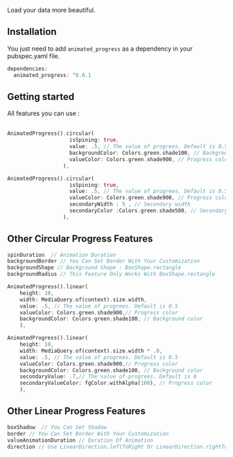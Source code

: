 
Load your data more beautiful.


## Installation

You just need to add ```animated_progress``` as a dependency in your pubspec.yaml file.

```dart
dependencies:
  animated_progress: ^0.0.1
```

## Getting started

All features you can use :<br><br>





```dart
AnimatedProgress().circular(
                    isSpining: true,
                    value: .5, // The value of progrees. Default is 0.5
                    backgroundColor: Colors.green.shade100, // Background color
                    valueColor: Colors.green.shade900, // Progress color
                  ),
```



 
```dart
AnimatedProgress().circular(
                    isSpining: true,
                    value: .5, // The value of progrees. Default is 0.5
                    valueColor: Colors.green.shade900, // Progress color
                    secondaryWidth : 5 , // Secondary width
                    secondaryColor :Colors.green.shade500, // Secondary color
                  ),
```

## Other Circular Progress Features

```dart
spinDuration  // Animation Duration
backgroundBorder // You Can Set Border With Your Customization
backgroundShape // Background Shape : BoxShape.rectangle
backgroundRadius // This Feature Only Works With BoxShape.rectangle
```



```dart
AnimatedProgress().linear(
    height: 10,
    width: MediaQuery.of(context).size.width,
    value: .5, // The value of progrees. Default is 0.5
    valueColor: Colors.green.shade900,// Progress color
    backgroundColor: Colors.green.shade100, // Background color
    ),
```




```dart
AnimatedProgress().linear(
    height: 10,
    width: MediaQuery.of(context).size.width * .8,
    value: .5, // The value of progrees. Default is 0.5
    valueColor: Colors.green.shade900,// Progress color
    backgroundColor: Colors.green.shade100, // Background color
    secondaryValue: .7,// The value of progrees. Default is 0
    secondaryValueColor: fgColor.withAlpha(100), // Progress color
    ),
```

## Other Linear Progress Features

```dart
boxShadow  // You Can Set Shadow
border // You Can Set Border With Your Customization
valueAnimationDuration // Duration Of Animation
direction // Use LinearDirection.leftToRight Or LinearDirection.rightToLeft
```
